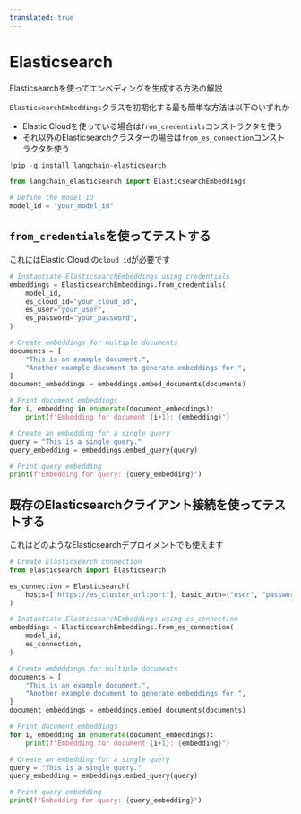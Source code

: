 ```yaml
---
translated: true
---
```


# Elasticsearch

Elasticsearchを使ってエンベディングを生成する方法の解説

`ElasticsearchEmbeddings`クラスを初期化する最も簡単な方法は以下のいずれか
- Elastic Cloudを使っている場合は`from_credentials`コンストラクタを使う
- それ以外のElasticsearchクラスターの場合は`from_es_connection`コンストラクタを使う

```python
!pip -q install langchain-elasticsearch
```

```python
from langchain_elasticsearch import ElasticsearchEmbeddings
```

```python
# Define the model ID
model_id = "your_model_id"
```

## `from_credentials`を使ってテストする

これにはElastic Cloud の`cloud_id`が必要です

```python
# Instantiate ElasticsearchEmbeddings using credentials
embeddings = ElasticsearchEmbeddings.from_credentials(
    model_id,
    es_cloud_id="your_cloud_id",
    es_user="your_user",
    es_password="your_password",
)
```

```python
# Create embeddings for multiple documents
documents = [
    "This is an example document.",
    "Another example document to generate embeddings for.",
]
document_embeddings = embeddings.embed_documents(documents)
```

```python
# Print document embeddings
for i, embedding in enumerate(document_embeddings):
    print(f"Embedding for document {i+1}: {embedding}")
```

```python
# Create an embedding for a single query
query = "This is a single query."
query_embedding = embeddings.embed_query(query)
```

```python
# Print query embedding
print(f"Embedding for query: {query_embedding}")
```

## 既存のElasticsearchクライアント接続を使ってテストする

これはどのようなElasticsearchデプロイメントでも使えます

```python
# Create Elasticsearch connection
from elasticsearch import Elasticsearch

es_connection = Elasticsearch(
    hosts=["https://es_cluster_url:port"], basic_auth=("user", "password")
)
```

```python
# Instantiate ElasticsearchEmbeddings using es_connection
embeddings = ElasticsearchEmbeddings.from_es_connection(
    model_id,
    es_connection,
)
```

```python
# Create embeddings for multiple documents
documents = [
    "This is an example document.",
    "Another example document to generate embeddings for.",
]
document_embeddings = embeddings.embed_documents(documents)
```

```python
# Print document embeddings
for i, embedding in enumerate(document_embeddings):
    print(f"Embedding for document {i+1}: {embedding}")
```

```python
# Create an embedding for a single query
query = "This is a single query."
query_embedding = embeddings.embed_query(query)
```

```python
# Print query embedding
print(f"Embedding for query: {query_embedding}")
```
